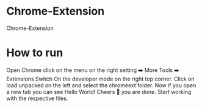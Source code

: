 # Chrome-Extension
Chrome-Extension

# How to run

 Open Chrome click on the menu on the right setting ➡️ More Tools ➡️ Extensions
 Switch On the developer mode on the right top corner.
 Click on load unpacked on the left and select the chromeext folder.
 Now if you open a new tab you can see Hello World!
 Cheers 💐 you are done. Start working with the respective files.
